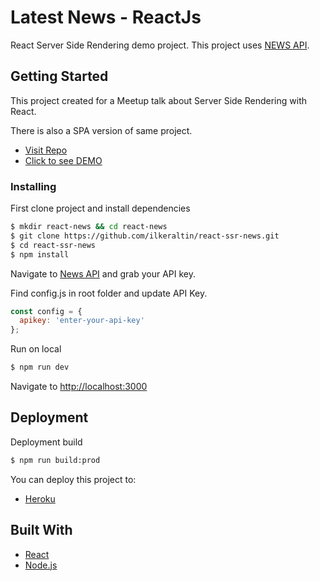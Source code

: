 # Latest News - ReactJs

React Server Side Rendering demo project. This project uses [NEWS API](https://newsapi.org/).


## Getting Started

This project created for a Meetup talk about Server Side Rendering with React.

There is also a SPA version of same project.

- [Visit Repo](https://github.com/ilkeraltin/react-spa-news)
- [Click to see DEMO](https://react-spa-ilker.herokuapp.com/)

### Installing

First clone project and install dependencies

```sh
$ mkdir react-news && cd react-news
$ git clone https://github.com/ilkeraltin/react-ssr-news.git
$ cd react-ssr-news
$ npm install
```


Navigate to [News API](https://newsapi.org/) and grab your API key.

Find config.js in root folder and update API Key.

```javascript
const config = {
  apikey: 'enter-your-api-key'
};
```

Run on local

```sh
$ npm run dev
```

Navigate to [http://localhost:3000](http://localhost:3000)

## Deployment

Deployment build

```sh
$ npm run build:prod
```

You can deploy this project to:

- [Heroku](https://www.heroku.com/)

## Built With

- [React](https://reactjs.org/)
- [Node.js](https://nodejs.org/)
